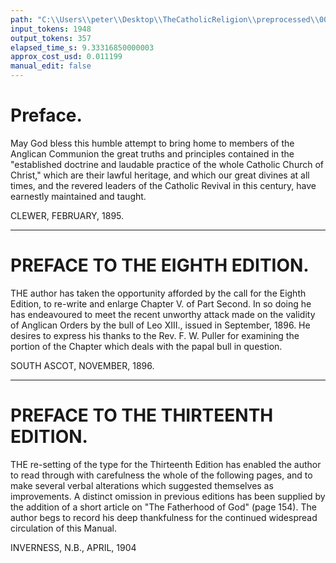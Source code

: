 ```yaml
---
path: "C:\\Users\\peter\\Desktop\\TheCatholicReligion\\preprocessed\\00014.jpg"
input_tokens: 1948
output_tokens: 357
elapsed_time_s: 9.33316850000003
approx_cost_usd: 0.011199
manual_edit: false
---
```

# Preface.

May God bless this humble attempt to bring home to members of the Anglican Communion the great truths and principles contained in the "established doctrine and laudable practice of the whole Catholic Church of Christ," which are their lawful heritage, and which our great divines at all times, and the revered leaders of the Catholic Revival in this century, have earnestly maintained and taught.

CLEWER, FEBRUARY, 1895.

---

# PREFACE TO THE EIGHTH EDITION.

THE author has taken the opportunity afforded by the call for the Eighth Edition, to re-write and enlarge Chapter V. of Part Second. In so doing he has endeavoured to meet the recent unworthy attack made on the validity of Anglican Orders by the bull of Leo XIII., issued in September, 1896. He desires to express his thanks to the Rev. F. W. Puller for examining the portion of the Chapter which deals with the papal bull in question.

SOUTH ASCOT, NOVEMBER, 1896.

---

# PREFACE TO THE THIRTEENTH EDITION.

THE re-setting of the type for the Thirteenth Edition has enabled the author to read through with carefulness the whole of the following pages, and to make several verbal alterations which suggested themselves as improvements. A distinct omission in previous editions has been supplied by the addition of a short article on "The Fatherhood of God" (page 154). The author begs to record his deep thankfulness for the continued widespread circulation of this Manual.

INVERNESS, N.B., APRIL, 1904